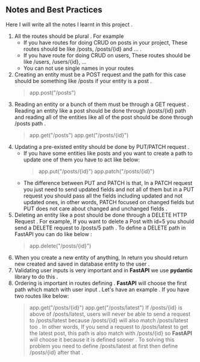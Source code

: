## Notes and Best Practices
Here I will write all the notes I learnt in this project . 

 1. All the routes should be plural . For example 
	 - If you have routes for doing CRUD on posts in your project, These routes should be like /posts, /posts/{id} and ... . 
	 - If you have route for doing CRUD on users, These routes should be like /users, /users/{id}, ...
	 - You can not use single names in your routes
 2. Creating an entity must be a POST request and the path for this case should be something like /posts if your entity is a post .
	> app.post("/posts")
 3. Reading an entity or a bunch of them must be through a GET request . Reading an entity like a post should be done through /posts/{id} path and reading all of the entities like all of the post should be done through /posts path .
	> app.get("/posts")
	> app.get("/posts/{id}")
 4. Updating a pre-existed entity should be done by PUT/PATCH request . 
	- If you have some entities like posts and you want to create a path to update one of them you have to act like below:
		> app.put("/posts/{id}")
		> app.patch("/posts/{id}")
	- The difference between PUT and PATCH is that, In a PATCH request you just need to send updated fields and not all of them but in a PUT request you should pass all the fields including updated and not updated ones, in other words, PATCH focused on changed fields but PUT does not care about changed and unchanged fields .
 5. Deleting an entity like a post should be done through a DELETE HTTP Request . For example, If you want to delete a Post with id=5 you should send a DELETE request to /posts/5 path . To define a DELETE path in FastAPI you can do like below :
	> app.delete("/posts/{id}")
 6. When you create a new entity of anything, In return you should return new created and saved in database entity to the user . 
 7. Validating user inputs is very important and in **FastAPI** we use **pydantic** library to do this . 
 8. Ordering is important in routes defining . **FastAPI** will choose the first path which match with user input . Let's have an example . If you have two routes like below:
	> app.get("/posts/{id}")
	> app.get("/posts/latest")
If /posts/{id} is above of /posts/latest, users will never be able to send a request to /posts/latest because /posts/{id} will also match /posts/latest too . In other words, If you send a request to /posts/latest to get the latest post, this path is also match with /posts/{id} so **FastAPI** will choose it because it is defined sooner . To solving this problem you need to define /posts/latest at first then define /posts/{id} after that . 
